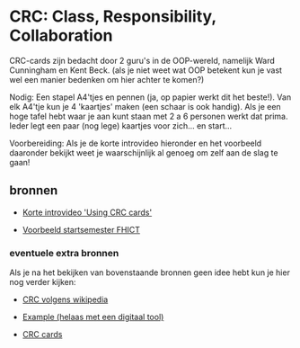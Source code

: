 # CRC: Class, Responsibility, Collaboration

CRC-cards zijn bedacht door 2 guru's in de OOP-wereld, namelijk Ward Cunningham en Kent Beck. (als je niet weet wat OOP betekent kun je vast wel een manier bedenken om hier achter te komen?)

Nodig: Een stapel A4'tjes en pennen (ja, op papier werkt dit het beste!). Van elk A4'tje kun je 4 'kaartjes' maken (een schaar is ook handig). Als je een hoge tafel hebt waar je aan kunt staan met 2 a 6 personen werkt dat prima. Ieder legt een paar (nog lege) kaartjes voor zich... en start...

Voorbereiding: Als je de korte introvideo hieronder en het voorbeeld daaronder bekijkt weet je waarschijnlijk al genoeg om zelf aan de slag te gaan!

## bronnen

+ [Korte introvideo 'Using CRC cards'](https://www.youtube.com/watch?v=Bxgn6qJ-bYY)

+ [Voorbeeld startsemester FHICT](figures/crc_example_patientdossier.jpg)

### eventuele extra bronnen

Als je na het bekijken van bovenstaande bronnen geen idee hebt kun je hier nog verder kijken:

+ [CRC volgens wikipedia](https://en.wikipedia.org/wiki/Class-responsibility-collaboration_card)

+ [Example (helaas met een digitaal tool)](https://www.youtube.com/watch?v=otKUer13HnA)

+ [CRC cards](https://www.youtube.com/watch?v=19ULQDkEkd8)
